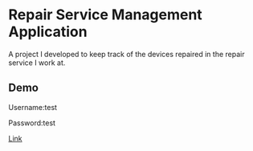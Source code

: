 
# Repair Service Management Application

A project I developed to keep track of the devices repaired in the repair service I work at.


## Demo

Username:test

Password:test

[Link](https://rms-app-a61afc0f7f06.herokuapp.com/) 
  
